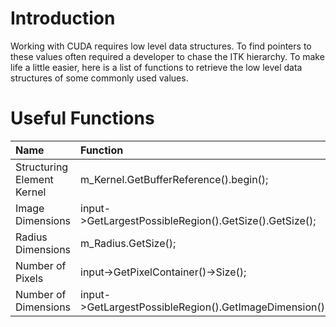 # Introduction #

Working with CUDA requires low level data structures. To find pointers to these values often required a developer to chase the ITK hierarchy. To make life a little easier, here is a list of functions to retrieve the low level data structures of some commonly used values.

# Useful Functions #

| Name | Function |
|:-----|:---------|
| Structuring Element Kernel | m\_Kernel.GetBufferReference().begin(); |
| Image Dimensions | input->GetLargestPossibleRegion().GetSize().GetSize(); |
| Radius Dimensions | m\_Radius.GetSize(); |
| Number of Pixels | input->GetPixelContainer()->Size(); |
| Number of Dimensions | input->GetLargestPossibleRegion().GetImageDimension(); |